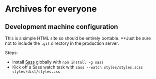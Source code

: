 # Archives for everyone 


## Development machine configuration

This is a simple HTML site so should be entirely portable. **Just be sure not to include the `.git` directory in the production server.

Steps: 

* Install [Sass](https://sass-lang.com) globally with `npm install -g sass`
* Kick off a Sass watch task with `sass --watch styles/styles.scss styles/dist/styles.css`
